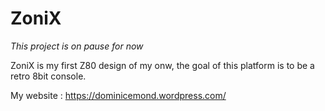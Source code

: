 # ZoniX

*This project is on pause for now*
 
ZoniX is my first Z80 design of my onw, the goal of this platform is to be a retro 8bit console.

My website : https://dominicemond.wordpress.com/
